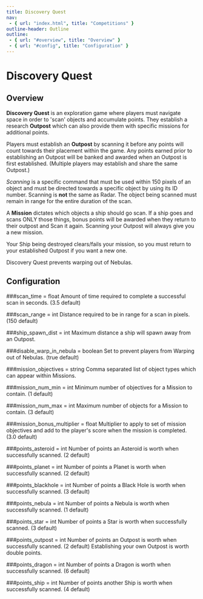 ```yaml
---
title: Discovery Quest
nav:
 - { url: "index.html", title: "Competitions" }
outline-header: Outline
outline:
 - { url: "#overview", title: "Overview" }
 - { url: "#config", title: "Configuration" }
---
```


Discovery Quest
=============

<a name="overview"></a>Overview
-----------
**Discovery Quest** is an exploration game where players must navigate space in order to 'scan' objects and accumulate points.  They establish a research **Outpost** which can also provide them with specific missions for additional points.
 
Players must establish an **Outpost** by scanning it before any points will count towards their placement within the game.  Any points earned prior to establishing an Outpost will be banked and awarded when an Outpost is first established. (Multiple players may establish and share the same Outpost.)

*Scanning* is a specific command that must be used within 150 pixels of an object and must be directed towards a specific object by using its ID number.  Scanning is **not** the same as Radar.  The object being scanned must remain in range for the entire duration of the scan.

A **Mission** dictates which objects a ship should go scan.  If a ship goes and scans ONLY those things, bonus points will be awarded when they return to their outpost and Scan it again.  Scanning your Outpost will always give you a new mission.

Your Ship being destroyed clears/fails your mission, so you must return to your established Outpost if you want a new one.

Discovery Quest prevents warping out of Nebulas.


<a name="config"></a>Configuration
-----------
###scan_time = float
Amount of time required to complete a successful scan in seconds. (3.5 default)

###scan_range = int
Distance required to be in range for a scan in pixels. (150 default)

###ship_spawn_dist = int
Maximum distance a ship will spawn away from an Outpost.

###disable_warp_in_nebula = boolean
Set to prevent players from Warping out of Nebulas. (true default)

###mission_objectives = string
Comma separated list of object types which can appear within Missions.

###mission_num_min = int
Minimum number of objectives for a Mission to contain. (1 default)

###mission_num_max = int
Maximum number of objects for a Mission to contain. (3 default)

###mission_bonus_multiplier = float
Multiplier to apply to set of mission objectives and add to the player's score when the mission is completed. (3.0 default)

###points_asteroid = int
Number of points an Asteroid is worth when successfully scanned. (2 default)

###points_planet = int
Number of points a Planet is worth when successfully scanned. (2 default)

###points_blackhole = int
Number of points a Black Hole is worth when successfully scanned. (3 default)

###points_nebula = int
Number of points a Nebula is worth when successfully scanned. (1 default)

###points_star = int
Number of points a Star is worth when successfully scanned. (3 default)

###points_outpost = int
Number of points an Outpost is worth when successfully scanned. (2 default)  Establishing your own Outpost is worth double points.

###points_dragon = int
Number of points a Dragon is worth when successfully scanned. (6 default)

###points_ship = int
Number of points another Ship is worth when successfully scanned. (4 default)